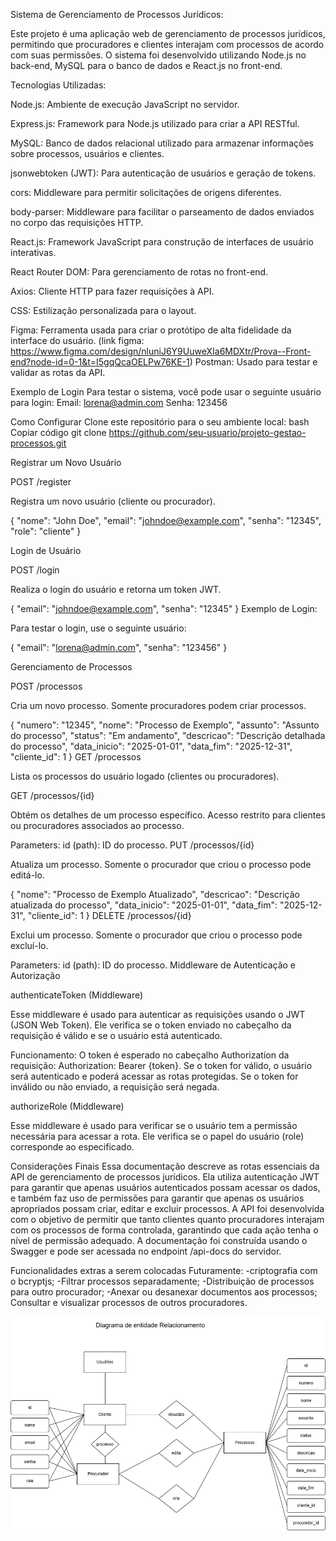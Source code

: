 Sistema de Gerenciamento de Processos Jurídicos:

Este projeto é uma aplicação web de gerenciamento de processos jurídicos, permitindo que procuradores e clientes interajam com processos de acordo com suas permissões. O sistema foi desenvolvido utilizando Node.js no back-end, MySQL para o banco de dados e React.js no front-end.

Tecnologias Utilizadas:

Node.js: Ambiente de execução JavaScript no servidor.

Express.js: Framework para Node.js utilizado para criar a API RESTful.

MySQL: Banco de dados relacional utilizado para armazenar informações sobre processos, usuários e clientes.

jsonwebtoken (JWT): Para autenticação de usuários e geração de tokens.

cors: Middleware para permitir solicitações de origens diferentes.

body-parser: Middleware para facilitar o parseamento de dados enviados no corpo das requisições HTTP.

React.js: Framework JavaScript para construção de interfaces de usuário interativas.

React Router DOM: Para gerenciamento de rotas no front-end.

Axios: Cliente HTTP para fazer requisições à API.

CSS: Estilização personalizada para o layout.

Figma: Ferramenta usada para criar o protótipo de alta fidelidade da interface do usuário.
(link figma: https://www.figma.com/design/nluniJ6Y9UuweXIa6MDXtr/Prova--Front-end?node-id=0-1&t=I5gqQcaOELPw76KE-1)
Postman: Usado para testar e validar as rotas da API.

Exemplo de Login
Para testar o sistema, você pode usar o seguinte usuário para login:
Email: lorena@admin.com
Senha: 123456

Como Configurar
Clone este repositório para o seu ambiente local:
bash
Copiar código
git clone https://github.com/seu-usuario/projeto-gestao-processos.git

Registrar um Novo Usuário

 POST /register

 Registra um novo usuário (cliente ou procurador).

{
  "nome": "John Doe",
  "email": "johndoe@example.com",
  "senha": "12345",
  "role": "cliente"
}


Login de Usuário

 POST /login

 Realiza o login do usuário e retorna um token JWT.

{
  "email": "johndoe@example.com",
  "senha": "12345"
}
 Exemplo de Login:

 Para testar o login, use o seguinte usuário:

 
{
  "email": "lorena@admin.com",
  "senha": "123456"
}


Gerenciamento de Processos

 POST /processos

 Cria um novo processo. Somente procuradores podem criar processos.


{
  "numero": "12345",
  "nome": "Processo de Exemplo",
  "assunto": "Assunto do processo",
  "status": "Em andamento",
  "descricao": "Descrição detalhada do processo",
  "data_inicio": "2025-01-01",
  "data_fim": "2025-12-31",
  "cliente_id": 1
}
 GET /processos

 Lista os processos do usuário logado (clientes ou procuradores).

 GET /processos/{id}

 Obtém os detalhes de um processo específico. Acesso restrito para clientes ou procuradores associados ao processo.

 Parameters:
id (path): ID do processo.
PUT /processos/{id}

 Atualiza um processo. Somente o procurador que criou o processo pode editá-lo.

{
  "nome": "Processo de Exemplo Atualizado",
  "descricao": "Descrição atualizada do processo",
  "data_inicio": "2025-01-01",
  "data_fim": "2025-12-31",
  "cliente_id": 1
}
 DELETE /processos/{id}

 Exclui um processo. Somente o procurador que criou o processo pode excluí-lo.

 Parameters:
id (path): ID do processo.
Middleware de Autenticação e Autorização

 authenticateToken (Middleware)

 Esse middleware é usado para autenticar as requisições usando o JWT (JSON Web Token). Ele verifica se o token enviado no cabeçalho da requisição é válido e se o usuário está autenticado.

 Funcionamento: O token é esperado no cabeçalho Authorization da requisição: Authorization: Bearer {token}. Se o token for válido, o usuário será autenticado e poderá acessar as rotas protegidas. Se o token for inválido ou não enviado, a requisição será negada.

 authorizeRole (Middleware)

 Esse middleware é usado para verificar se o usuário tem a permissão necessária para acessar a rota. Ele verifica se o papel do usuário (role) corresponde ao especificado.



Considerações Finais
Essa documentação descreve as rotas essenciais da API de gerenciamento de processos jurídicos. Ela utiliza autenticação JWT para garantir que apenas usuários autenticados possam acessar os dados, e também faz uso de permissões para garantir que apenas os usuários apropriados possam criar, editar e excluir processos.
A API foi desenvolvida com o objetivo de permitir que tanto clientes quanto procuradores interajam com os processos de forma controlada, garantindo que cada ação tenha o nível de permissão adequado.
A documentação foi construída usando o Swagger e pode ser acessada no endpoint /api-docs do servidor.

Funcionalidades extras a serem colocadas Futuramente:
-criptografia com o bcryptjs;
-Filtrar processos separadamente;
-Distribuição de processos para outro procurador;
-Anexar ou desanexar documentos aos processos;
Consultar e visualizar processos de outros procuradores.

![Diagrama de Entidade Relacionamento](imagens/Diagrama%20de%20entidade%20Relacionamento.drawio.png)



